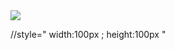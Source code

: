<img src="https://github.com/msasakibalamin/NoteApp/blob/main/1s.png" />


//style=" width:100px ; height:100px "

